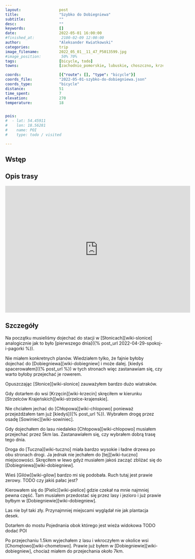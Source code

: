 ```yaml
---
layout:                 post
title:                  "Szybko do Dobiegniewa"
subtitle:               ""
desc:                   ""
keywords:               []
date:                   2022-05-01 16:00:00
#finished_at:            2100-02-09 12:00:00
author:                 "Aleksander Kwiatkowski"
categories:             trip
image_filename:         2022_05_01__11_47_P5013599.jpg
#image_position:         50% 70%
tags:                   [bicycle, todo]
towns:                  [zachodnio_pomorskie, lubuskie, choszczno, krzecin, strzelce_krajenskie, dobiegniew]

coords:                 [{"route": [], "type": "bicycle"}]
coords_file:            "2022-05-01-szybko-do-dobiegniewa.json"
coords_type:            "bicycle"
distance:               51
time_spent:             7
elevation:              270
temperature:            18


pois:
#  - lat: 54.45911
#    lon: 18.56281
#    name: POI
#    type: todo / visited

---
```



## Wstęp

## Opis trasy

<iframe height='405' width='590' frameborder='0' allowtransparency='true' scrolling='no' src='https://www.strava.com/activities/7072173797/embed/a610ab83db53b521df23faae7398b1dadb1ec6b1'></iframe>

## Szczegóły

Na początku musieliśmy dojechać do stacji w [Słonicach][wiki-slonice]
analogicznie jak to było
[pierwszego dnia]({% post_url 2022-04-29-spokoj-i-pagorki %}).

Nie miałem konkretnych planów. Wiedziałem tylko, że fajnie byłoby dojechać do
[Dobiegniewa][wiki-dobiegniew] i może dalej.
[kiedyś spacerowałem]({% post_url %}) w tych stronach więc
zastanawiam się, czy warto byłoby przejechać je rowerem.

Opuszczając [Słonice][wiki-slonice] zauważyłem bardzo dużo wiatraków.

Gdy dotarłem do wsi [Krzęcin][wiki-krzecin] skręciłem w kierunku
[Strzelców Krajeńskich][wiki-strzelce-krajenskie].

Nie chciałem jechać do [Chłopowa][wiki-chlopowo] ponieważ
przejeżdżałem tam już [kiedyś]({% post_url %}). Wybrałem drogę przez
osadę [Sowiniec][wiki-sowiniec].

Gdy dojechałem do lasu niedaleko [Chłopowa][wiki-chlopowo] musiałem
przejechać przez 5km las. Zastanawiałem się, czy wybrałem dobrą trasę
tego dnia.

Droga do [Tuczna][wiki-tuczno] miała bardzo wysokie i ładne drzewa
po obu stronach drogi. Ja jednak nie jechałem do
[tej][wiki-tuczno] miejscowości. Skręciłem w lewo gdyż musiałem
jakoś zacząć zbliżać się do [Dobiegniewa][wiki-dobiegniew].

Wieś [Gilów][wiki-gilow] bardzo mi się podobała. Ruch tutaj jest prawie zerowy.
TODO czy jakiś pałac jest?

Kierowałem się do [Pielic][wiki-pielice] gdzie czekał na mnie najmniej
pewna część. Tam musiałem przedostać się przez lasy i jezioro i już
prawie byłbym w [Dobiegniewie][wiki-dobiegniew].

Las nie był taki zły. Przynajmniej miejscami wyglądał nie jak plantacja
desek.

Dotarłem do mostu Pojednania obok którego jest wieża widokowa
TODO dodać POI

Po przejechaniu 1.5km wyjechałem z lasu i wkroczyłem w okolice
wsi [Chomętowo][wiki-chometowo]. Prawie już byłem w [Dobiegniewie][wiki-dobiegniew],
chociaż miałem do przejechania około 7km.
